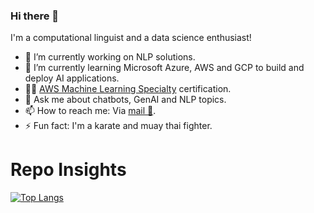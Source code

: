### Hi there 👋

<!---
**kit57/kit57** is a ✨ _special_ ✨ repository because its `README.md` (this file) appears on your GitHub profile.
Here are some ideas to get you started:
--->

I'm a computational linguist and a data science enthusiast!

- 🔭 I’m currently working on NLP solutions.
- 🌱 I’m currently learning Microsoft Azure, AWS and GCP to build and deploy AI applications.
- 👨‍💻 [AWS Machine Learning Specialty](https://aws.amazon.com/certification/certified-machine-learning-specialty/) certification.
- 💬 Ask me about chatbots, GenAI and NLP topics.
- 📫 How to reach me: Via <a href="mailto:maclakun@hotmail.com">mail 📧</a>.
- ⚡ Fun fact: I'm a karate and muay thai fighter.


# Repo Insights
[![Top Langs](https://github-readme-stats.vercel.app/api/top-langs/?username=kit57&layout=compact)](https://github.com/anuraghazra/github-readme-stats)
